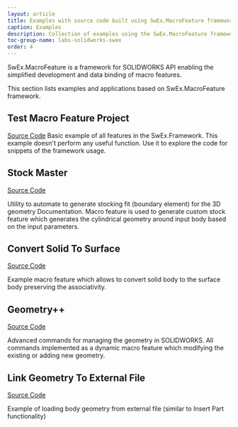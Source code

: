 ```yaml
---
layout: article
title: Examples with source code built using SwEx.MacroFeature framework for SOLIDWORKS API
caption: Examples
description: Collection of examples using the SwEx.MacroFeature framework for SOLIDWORKS API
toc-group-name: labs-solidworks-swex
order: 4
---
```

SwEx.MacroFeature is a framework for SOLIDWORKS API enabling the simplified development and data binding of macro features.

This section lists examples and applications based on SwEx.MacroFeature framework.

## Test Macro Feature Project

[Source Code](https://github.com/codestackdev/swex-macrofeature/tree/dev/AddInExample)
Basic example of all features in the SwEx.Framework. This example doesn't perform any useful function. Use it to explore the code for snippets of the framework usage.

## Stock Master

[Source Code](https://github.com/codestackdev/stock-fit-geometry)

Utility to automate to generate stocking fit (boundary element) for the 3D geometry Documentation. Macro feature is used to generate custom stock feature which generates the cylindrical geometry around input body based on the input parameters.

## Convert Solid To Surface

[Source Code](https://github.com/codestackdev/solidworks-api-examples/tree/master/swex/macro-feature/convert-solid-to-surface)

Example macro feature which allows to convert solid body to the surface body preserving the associativity.

## Geometry++

[Source Code](https://github.com/codestackdev/geometry-plus-plus)

Advanced commands for managing the geometry in SOLIDWORKS. All commands implemented as a dynamic macro feature which modifying the existing or adding new geometry.

## Link Geometry To External File

[Source Code](https://github.com/codestackdev/solidworks-api-examples/tree/master/swex/macro-feature/link-external-file)

Example of loading body geometry from external file (similar to Insert Part functionality)